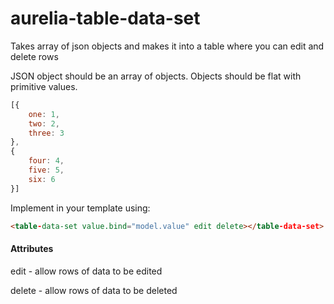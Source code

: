 # aurelia-table-data-set

Takes array of json objects and makes it into a table where you can edit and delete rows

JSON object should be an array of objects. Objects should be flat with primitive values.
```js
[{
    one: 1,
    two: 2,
    three: 3
},
{
    four: 4,
    five: 5,
    six: 6
}]
```

Implement in your template using:
```html
<table-data-set value.bind="model.value" edit delete></table-data-set>
```
#### Attributes

edit - allow rows of data to be edited

delete - allow rows of data to be deleted